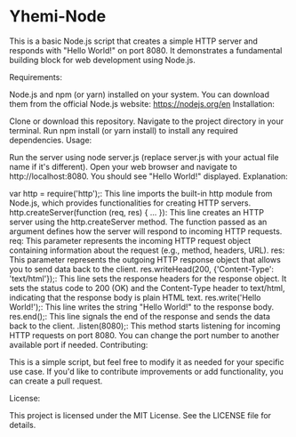 # Yhemi-Node
This is a basic Node.js script that creates a simple HTTP server and responds with "Hello World!" on port 8080. It demonstrates a fundamental building block for web development using Node.js.

Requirements:

Node.js and npm (or yarn) installed on your system. You can download them from the official Node.js website: https://nodejs.org/en
Installation:

Clone or download this repository.
Navigate to the project directory in your terminal.
Run npm install (or yarn install) to install any required dependencies.
Usage:

Run the server using node server.js (replace server.js with your actual file name if it's different).
Open your web browser and navigate to http://localhost:8080. You should see "Hello World!" displayed.
Explanation:

var http = require('http');: This line imports the built-in http module from Node.js, which provides functionalities for creating HTTP servers.
http.createServer(function (req, res) { ... }): This line creates an HTTP server using the http.createServer method. The function passed as an argument defines how the server will respond to incoming HTTP requests.
req: This parameter represents the incoming HTTP request object containing information about the request (e.g., method, headers, URL).
res: This parameter represents the outgoing HTTP response object that allows you to send data back to the client.
res.writeHead(200, {'Content-Type': 'text/html'});: This line sets the response headers for the response object. It sets the status code to 200 (OK) and the Content-Type header to text/html, indicating that the response body is plain HTML text.
res.write('Hello World!');: This line writes the string "Hello World!" to the response body.
res.end();: This line signals the end of the response and sends the data back to the client.
.listen(8080);: This method starts listening for incoming HTTP requests on port 8080. You can change the port number to another available port if needed.
Contributing:

This is a simple script, but feel free to modify it as needed for your specific use case. If you'd like to contribute improvements or add functionality, you can create a pull request.

License:

This project is licensed under the MIT License. See the LICENSE file for details.
